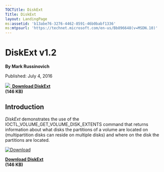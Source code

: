 ```yaml
--- 
TOCTitle: DiskExt
Title: DiskExt
layout: LandingPage
ms:assetid: 'b13abe76-3276-4462-8591-46b0babf1336'
ms:mtpsurl: 'https://technet.microsoft.com/en-us/Bb896648(v=MSDN.10)'
---
```


DiskExt v1.2
============

**By Mark Russinovich**

Published: July 4, 2016

**[![](/media/landing/sysinternals/download_sm.png)
 Download
DiskExt](https://download.sysinternals.com/files/diskext.zip)  
(146 KB)**


## Introduction

*DiskExt* demonstrates the use of the
IOCTL\_VOLUME\_GET\_VOLUME\_DISK\_EXTENTS command that returns
information about what disks the partitions of a volume are located on
(multipartition disks can reside on multiple disks) and where on the
disk the partitions are located.

  

<div style="width:300px">

[![Download](/media/landing/sysinternals/download_sm.png "Download")
](https://download.sysinternals.com/files/diskext.zip)

[**Download DiskExt**  
](https://download.sysinternals.com/files/diskext.zip)**(146 KB)**


